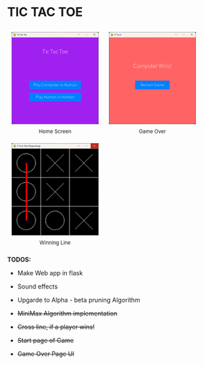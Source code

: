 # TIC TAC TOE

<p align="center">
  <div align="center" style="display: inline-block; margin: 10px;">
    <img src="https://raw.githubusercontent.com/iamprasadraju/tic-tac-toe/refs/heads/main/assets/Home.png" alt="Home Screen" width="200"/>
    <br/>
    <sub>Home Screen</sub>
  </div>
  <div align="center" style="display: inline-block; margin: 10px;">
    <img src="https://raw.githubusercontent.com/iamprasadraju/tic-tac-toe/refs/heads/main/assets/gameover.png" alt="Gameover" width="200"/>
    <br/>
    <sub>Game Over</sub>
  </div>
  <div align="center" style="display: inline-block; margin: 10px;">
    <img src="https://raw.githubusercontent.com/iamprasadraju/tic-tac-toe/refs/heads/main/assets/win_line.png" alt="Win line" width="200"/>
    <br/>
    <sub>Winning Line</sub>
  </div>
</p>


**TODOS:**

- Make Web app in flask

- Sound effects

- Upgarde to Alpha - beta pruning Algorithm

- ~~MiniMax Algorithm implementation~~

- ~~Cross line, if a player wins!~~

- ~~Start page of Game~~

- ~~Game Over Page UI~~

